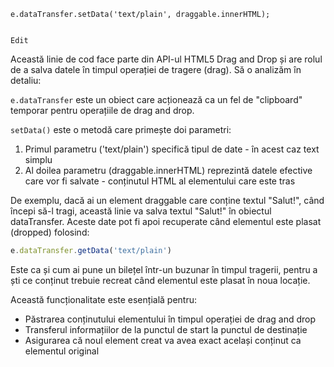 ```
e.dataTransfer.setData('text/plain', draggable.innerHTML);


Edit
```
Această linie de cod face parte din API-ul HTML5 Drag and Drop și are rolul de a salva datele în timpul operației de tragere (drag). Să o analizăm în detaliu:

`e.dataTransfer` este un obiect care acționează ca un fel de "clipboard" temporar pentru operațiile de drag and drop. 

`setData()` este o metodă care primește doi parametri:
1. Primul parametru ('text/plain') specifică tipul de date - în acest caz text simplu
2. Al doilea parametru (draggable.innerHTML) reprezintă datele efective care vor fi salvate - conținutul HTML al elementului care este tras

De exemplu, dacă ai un element draggable care conține textul "Salut!", când începi să-l tragi, această linie va salva textul "Salut!" în obiectul dataTransfer. Aceste date pot fi apoi recuperate când elementul este plasat (dropped) folosind:
```javascript
e.dataTransfer.getData('text/plain')
```

Este ca și cum ai pune un bilețel într-un buzunar în timpul tragerii, pentru a ști ce conținut trebuie recreat când elementul este plasat în noua locație.

Această funcționalitate este esențială pentru:
- Păstrarea conținutului elementului în timpul operației de drag and drop
- Transferul informațiilor de la punctul de start la punctul de destinație
- Asigurarea că noul element creat va avea exact același conținut ca elementul original
